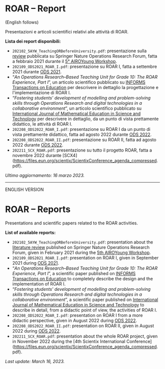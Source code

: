 # ROAR – Report

(English follows)

Presentazioni e articoli scientifici relativi alle attività di ROAR.

**Lista dei report disponibili:**

- `202102_5AYW_TeachingORBeforeUniversity.pdf`: presentazione sulla [review](https://link.springer.com/article/10.1007/s43069-021-00054-3) pubblicata su Springer Nature Operations Research Forum, fatta a febbraio 2021 durante il [5° AIROYoung Workshop](http://opslab.dieti.unina.it/index.php/en/home-eng-2/ayws).
- `202109_ODS2021_ROAR_I.pdf`: presentazione su ROAR I, fatta a settembre 2021 durante [ODS 2021](http://www.airoconference.it/ods2021/).
- “*An Operations Research–Based Teaching Unit for Grade 10: The ROAR Experience, Part I*”, un articolo scientifico pubblicato su [INFORMS Transactions on Education](https://pubsonline.informs.org/doi/10.1287/ited.2022.0271) per descrivere in dettaglio la progettazione e l'implementazione di ROAR I.
- “*Fostering students' development of modelling and problem-solving skills through Operations Research and digital technologies in a collaborative environment*”, un articolo scientifico pubblicato su [International Journal of Mathematical Education in Science and Technology](https://www.tandfonline.com/eprint/VG5NRZHTAPAVRNX2DNUG/full?target=10.1080/0020739X.2022.2115421) per descrivere in dettaglio, da un punto di vista prettamente didattico, le attività di ROAR I.
- `202208_ODS2022_ROAR_I.pdf`: presentazione su ROAR I da un punto di vista prettamente didattico, fatta ad agosto 2022 durante [ODS 2022](http://www.airoconference.it/ods2022/).
- `202208_ODS2022_ROAR_II.pdf`: presentazione su ROAR II, fatta ad agosto 2022 durante [ODS 2022](http://www.airoconference.it/ods2022/).
- `202211_SCX_ROAR.pdf`: presentazione su tutto il progetto ROAR, fatta a novembre 2022 durante [SCX4](https://files.eun.org/scientix/ScientixConference_agenda_compressed. pdf).

*Ultimo aggiornamento: 16 marzo 2023.*

--------------------------------------------------------------------------------------
ENGLISH VERSION
# ROAR – Reports

Presentations and scientific papers related to the ROAR activities.

**List of available reports:**

- `202102_5AYW_TeachingORBeforeUniversity.pdf`: presentation about the [literature review](https://link.springer.com/article/10.1007/s43069-021-00054-3) published on Springer Nature Operations Research Forum, given in February 2021 during the [5th AIROYoung Workshop](http://opslab.dieti.unina.it/index.php/en/home-eng-2/ayws).
- `202109_ODS2021_ROAR_I.pdf`: presentation on ROAR I, given in September 2021 during [ODS 2021](http://www.airoconference.it/ods2021/).
- “*An Operations Research–Based Teaching Unit for Grade 10: The ROAR Experience, Part I*”, a scientific paper published on [INFORMS Transactions on Education](https://pubsonline.informs.org/doi/10.1287/ited.2022.0271) to completely describe the design and the implementation of ROAR I.
- “*Fostering students' development of modelling and problem-solving skills through Operations Research and digital technologies in a collaborative environment*”, a scientific paper published on [International Journal of Mathematical Education in Science and Technology](https://www.tandfonline.com/eprint/VG5NRZHTAPAVRNX2DNUG/full?target=10.1080/0020739X.2022.2115421) to describe in detail, from a didactic point of view, the activities of ROAR I.
- `202208_ODS2022_ROAR_I.pdf`: presentation on ROAR I from a more didactic perspective, given in August 2022 during [ODS 2022](http://www.airoconference.it/ods2022/).
- `202208_ODS2022_ROAR_II.pdf`: presentation on ROAR II, given in August 2022 during [ODS 2022](http://www.airoconference.it/ods2022/).
- `202211_SCX_ROAR.pdf`: presentation about the whole ROAR project, given in November 2022 during the [4th Scientix International Conference](https://files.eun.org/scientix/ScientixConference_agenda_compressed. pdf).

*Last update: March 16, 2023.*
